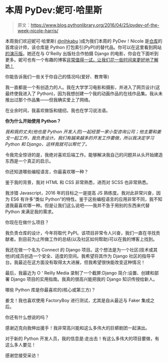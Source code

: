 # 本周 PyDev:妮可·哈里斯

> 原文：<https://www.blog.pythonlibrary.org/2016/04/25/pydev-of-the-week-nicole-harris/>

本周我们欢迎妮可·哈里斯( [@nlhkabu](https://twitter.com/nlhkabu) )成为我们本周的 PyDev！Nicole 是[仓库](http://pyfound.blogspot.com/2016/01/welcome-to-warehouse.html)的首席设计师，该仓库是 Python 打包索引(PyPI)的替代品。你可以在这里看到网站[的演示版](https://warehouse.python.org/)。她还在与 O'Reilly 出版社合作拍摄 Django 的电影，你会在下面听到更多。妮可也有一个有趣的博客[非常值得一试。让我们花一些时间来更好地了解她！](http://whoisnicoleharris.com/)

你能告诉我们一些关于你自己的情况吗(爱好、教育等)

我一直都是一个有创造力的人。我在大学学习电影和摄影，并进入了网页设计(这最终使我进入了 Python)，因为我想创建一个我的动画作品的在线作品集。我从未推出过那个作品集——但我确实爱上了网络。

在业余时间，我喜欢做饭和缝纫。我也在学习说法语。

**你为什么开始使用 Python？**

*我和我的丈夫(他也是 Python 开发人员)一起经营一家小型咨询公司；他主要和姜戈一起工作，我负责设计。我们有越来越多的开发工作要做，所以我决定学习 Python 和 Django，这样我就可以帮忙了。*

令我完全惊讶的是，我绝对喜欢后端工作。能够解决我自己的问题并从头开始建造东西是一个真正的启示。

你还知道哪些编程语言，你最喜欢哪一种？

鉴于我的背景，我对 HTML 和 CSS 非常熟悉，进而对 SCSS 也非常熟悉。

我涉猎 Javascript，2016 年的目标之一是提高 JS 熟练度。我对此非常兴奋，因为 ES6 有许多“类似 Python”的特性。鉴于这些编程语言的应用非常不同，我不知道我最喜欢哪一种。但是让我们这么说吧——我并不急于用别的东西来代替 Python 来满足我的需求。

你现在在做什么项目？

我负责仓库的设计，今年将取代 PyPI。该项目非常令人兴奋，我们一直在寻找贡献者。到目前为止所做工作的总结(以及社区如何帮助)可以在我的博客上找到。

我还在做一个名为 Connect 的 Django 项目。这个想法是为一个社区(技术或其他)的成员创造一个安全、适度的空间。我希望将其作为 Django 社区的指导平台。我最近在这方面没有取得太大进展，但我希望很快能改变这种情况！

最后，我最近为 O ' Reilly Media 录制了一个截屏:Django 简介:设置、创建和部署 Django 项目的实用指南。我真的很高兴能把我的 Django 知识传授给新人。

哪些 Python 库是你最喜欢的(核心或第三方)？

姜戈！我也喜欢使用 FactoryBoy 进行测试，尤其是自从最近与 Faker 集成之后。

你还有什么想说的吗？

感谢迈克向我伸出援手！我非常高兴能和这么多伟大的巨蟒剧团一起演出。

对于新的 Python 开发人员，我的信息是:走出去！有这么多伟大的项目要做，有这么多人要见！

感谢您接受采访！